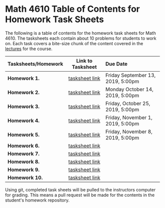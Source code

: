 # Math 4610 Table of Contents for Homework Task Sheets

The following is a table of contents for the homework task sheets for Math 4610.
The tasksheets each contain about 10 problems for students to work on. Each
task covers a bite-size chunk of the content covered in the
[lectures](https://jvkoebbe.github.io/math4610/lectures/toc_lectures) for the
course.

  | Tasksheets/Homework | Link to Tasksheet | Due Date |
  | ------------------- | :---------------: | :------- |
  | **Homework 1.** | [tasksheet link](https://jvkoebbe.github.io/math4610/tasksheets/html/tasksheet_01.html) | Friday September 13, 2019, 5:00pm |
  | **Homework 2.** | [tasksheet link](https://jvkoebbe.github.io/math4610/tasksheets/html/tasksheet_02.html) | Monday October 14, 2019, 5:00pm
  | **Homework 3.** | [tasksheet link](https://jvkoebbe.github.io/math4610/tasksheets/html/tasksheet_03.html) | Friday, October 25, 2019, 5:00pm
  | **Homework 4.** | [tasksheet link](https://jvkoebbe.github.io/math4610/tasksheets/html/tasksheet_04.html) | Friday, November 1, 2019, 5:00pm
  | **Homework 5.** | [tasksheet link](https://jvkoebbe.github.io/math4610/tasksheets/html/tasksheet_05.html) | Friday, November 8, 2019, 5:00pm
  | **Homework 6.** | [tasksheet link](https://jvkoebbe.github.io/math4610/tasksheets/html/tasksheet_06.html) |
  | **Homework 7.** | [tasksheet link](https://jvkoebbe.github.io/math4610/tasksheets/html/tasksheet_07.html) |
  | **Homework 8.** | [tasksheet link](https://jvkoebbe.github.io/math4610/tasksheets/html/tasksheet_08.html) |
  | **Homework 9.** | [tasksheet link](https://jvkoebbe.github.io/math4610/tasksheets/html/tasksheet_09.html) |
  | **Homework 10.** | [tasksheet link](https://jvkoebbe.github.io/math4610/tasksheets/html/tasksheet_10.html) |

Using git, completed task sheets will be pulled to the instructors computer for
grading. This means a pull request will be made for the contents in the
student's homework repository.
